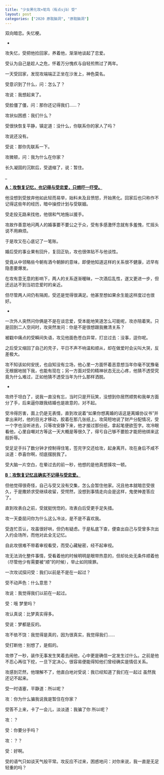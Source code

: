 ```yaml
---
title: "少女黑化攻×鸵鸟（有点sjb）受"
layout: post
categories: ["2020 原耽脑洞", "原耽脑洞"]
---
```

双向暗恋。失忆梗。

-

攻失忆，受把他捡回家，养着他，渐渐地谈起了恋爱。

受认为自己是趁人之危，怀着万分愧疚与自轻煎熬过了两年。

一天受回家，发现攻端端正正坐在沙发上，神色莫名。

受意识到了什么，问：怎么了？

攻说：我想起来了。

受脸僵了僵，问：那你还记得我们……？

攻状似困惑：我们什么？

受很快恢复平静，镇定道：没什么，你联系你的家人了吗？

攻说还没有。

受说：那你先联系一下。

攻微顿，问：我为什么在你家？

长久凝固的沉默后，受退缩了，说：暂住。

_

<strong><u>A：攻恢复记忆，也记得与受恋爱，只想吓一吓受。</u></strong>

他没想到受放弃他如此轻而易举，始料未及且愤怒，开始黑化。回家后也只称作不记得这些年的经历，暗中操控计划与受联姻。

受走投无路来找他，他很和气地施以援手。

攻故作善意地问两人的婚事要不要公之于众，受有多感激怀念就有多羞愧，忙摇头说不用麻烦。

于是攻又在心底记了一笔账。

婚后受的事业果有回升，复回正轨，攻也很体贴不与他谈性。

受竟从中领略些今朝有酒今朝醉的意味，即便他知道这样的关系很不健康，迟早有隐患要爆发。

在攻有意无意的影响下，两人的关系逐渐暧昧，一次酒后乱性，遂又更进一步，但还远达不到当初恋爱时的亲近。

但尽管两人间仍有隔阂，受还是觉得很满足。他甚至想如果余生能这样度过也很好。

-

一次外人突然问你俩是不是在谈恋爱，受本能地笑道怎么可能呢，攻亦陪着笑。只是回到二人空间时，攻突然发问：你是不是很想跟我撇清关系？

被戳中痛点的受瞬间失语，攻见他面色苍白异常，打岔过去：没事，逗你呢。

之后受又缩回了自己的壳子，平日不声不响温和顺从，却在做爱时会尖叫大哭，反差极大。

攻不知该如何安抚，也自知没有立场，他心里一方面怀着恶意想当年你毫不犹豫毫无根据地抛下我，也能有现在；另一方面对受的精神状态无比心疼，他猜不透受究竟为什么难过，正如他猜不透受当年为什么那样洒脱。

-

攻终于坦白了，说我一直没有忘，当时只是开玩笑，没想到你居然顺势和我单方面分了手，后来逼你跟我结婚也是故意的，对不起。

受冷得厉害，面上仍是无表情，直到攻说着“如果你想离婚的话这是离婚协议书”并拿出来时，他的目光才移动，胶着在那几张纸上。攻简短地说了财产分配情况，受一个字也没听进去，只等攻安静下来，他才接过那份纸，拿起笔便欲签字。攻冷眼看他，心里自嘲对方等这一天大概是等很久了，得亏自己够不要脸才能把他绑来这般折辱。

受足足手抖了数分钟才控制得住笔，签完字交还给攻，起身离开。攻在身后不咸不淡道：恭喜你啊，彻底摆脱我了。

受大脑一片空白，在晕过去的前一秒，他想的是他真想揍攻一顿。

<strong><u>B：攻恢复记忆且确实不记得与受恋爱。</u></strong>

但他觉得很奇怪，自己与受又没有交集，怎么会暂住他家。况且他本就暗恋受很久，于是撒娇求受继续收留，受愕然，没想到事情走向会是这样，鬼使神差答应了。

直到攻表白之前，受就挺恍惚的，攻表白后受更手足失措。

攻一天委屈问你为什么这么冷淡，是不是不喜欢我。

受连忙否认，攻虽很好哄，但仍有疑虑。于是私底下查，便查出自己与受曾多次出入约会场所，而他对此全无记忆。

自此攻很难不带着审视看受，而受心藏秘密，经不起审视。

攻无法消化整件事情，受看着他的时候明明是眼带热意的，但却处处无条件顺着他（尽管他少有需要被“顺”的时候），举止如同赎罪。

一次攻试探问受：我们以前是不是在一起过？

受不动声色：什么意思？

攻说：我觉得我们以前在一起过。

受：哦 梦里吗？

攻认真说：比梦真实得多。

受说：梦都是反的。

攻不依不饶：我觉得是真的，因为很真实，我觉得我们……

受打断他：别想了，是假的。

攻停了一秒，装作无事发生笑着去闹他，心中更是确信一定发生过什么。之前是他不忍心再往下挖，一旦下定决心，很容易便能得知他们曾经确实是情侣关系。

攻感到茫然，他理解不了，他直白地对受说：我已经知道了我们在一起过 虽然我还记不起来。

受一时语塞，平静道：所以呢？

攻：你为什么骗我说我是暂住在你家？

受答不上来，卡了一会儿，淡淡道：我骗了你 所以呢？

攻：？

受：你要分手吗？

攻：？？

受：好啊。

受的语气只如谈天气般平常。攻反应不过来，困惑地问：对你来说，我一直是无足轻重的吗？

